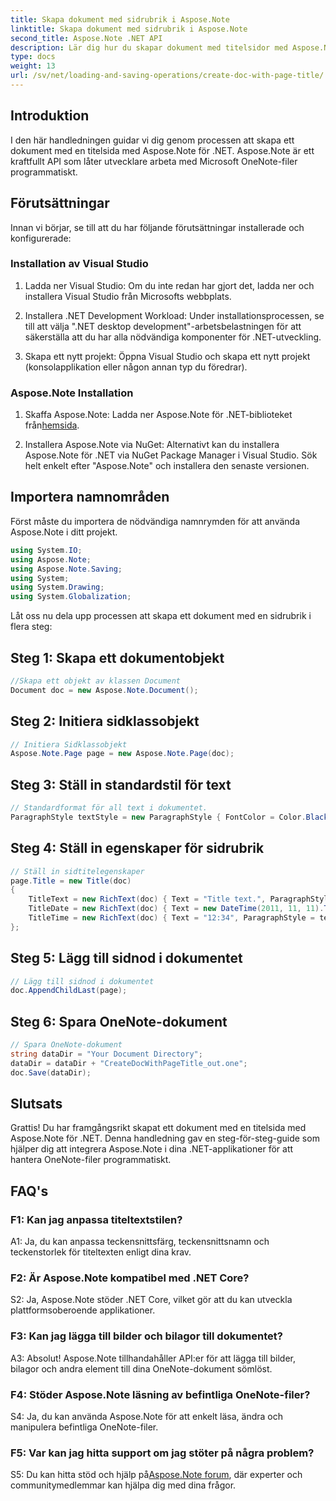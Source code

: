 ```yaml
---
title: Skapa dokument med sidrubrik i Aspose.Note
linktitle: Skapa dokument med sidrubrik i Aspose.Note
second_title: Aspose.Note .NET API
description: Lär dig hur du skapar dokument med titelsidor med Aspose.Note för .NET. Följ vår steg-för-steg-guide för sömlös integration.
type: docs
weight: 13
url: /sv/net/loading-and-saving-operations/create-doc-with-page-title/
---
```

## Introduktion

I den här handledningen guidar vi dig genom processen att skapa ett dokument med en titelsida med Aspose.Note för .NET. Aspose.Note är ett kraftfullt API som låter utvecklare arbeta med Microsoft OneNote-filer programmatiskt.

## Förutsättningar

Innan vi börjar, se till att du har följande förutsättningar installerade och konfigurerade:

### Installation av Visual Studio

1. Ladda ner Visual Studio: Om du inte redan har gjort det, ladda ner och installera Visual Studio från Microsofts webbplats.

2. Installera .NET Development Workload: Under installationsprocessen, se till att välja ".NET desktop development"-arbetsbelastningen för att säkerställa att du har alla nödvändiga komponenter för .NET-utveckling.

3. Skapa ett nytt projekt: Öppna Visual Studio och skapa ett nytt projekt (konsolapplikation eller någon annan typ du föredrar).

### Aspose.Note Installation

1.  Skaffa Aspose.Note: Ladda ner Aspose.Note för .NET-biblioteket från[hemsida](https://releases.aspose.com/note/net/).

2. Installera Aspose.Note via NuGet: Alternativt kan du installera Aspose.Note för .NET via NuGet Package Manager i Visual Studio. Sök helt enkelt efter "Aspose.Note" och installera den senaste versionen.

## Importera namnområden

Först måste du importera de nödvändiga namnrymden för att använda Aspose.Note i ditt projekt.

```csharp
using System.IO;
using Aspose.Note;
using Aspose.Note.Saving;
using System;
using System.Drawing;
using System.Globalization;
```

Låt oss nu dela upp processen att skapa ett dokument med en sidrubrik i flera steg:

## Steg 1: Skapa ett dokumentobjekt

```csharp
//Skapa ett objekt av klassen Document
Document doc = new Aspose.Note.Document();
```

## Steg 2: Initiera sidklassobjekt

```csharp
// Initiera Sidklassobjekt
Aspose.Note.Page page = new Aspose.Note.Page(doc);
```

## Steg 3: Ställ in standardstil för text

```csharp
// Standardformat för all text i dokumentet.
ParagraphStyle textStyle = new ParagraphStyle { FontColor = Color.Black, FontName = "Arial", FontSize = 10 };
```

## Steg 4: Ställ in egenskaper för sidrubrik

```csharp
// Ställ in sidtitelegenskaper
page.Title = new Title(doc)
{
    TitleText = new RichText(doc) { Text = "Title text.", ParagraphStyle = textStyle },
    TitleDate = new RichText(doc) { Text = new DateTime(2011, 11, 11).ToString("D", CultureInfo.InvariantCulture), ParagraphStyle = textStyle },
    TitleTime = new RichText(doc) { Text = "12:34", ParagraphStyle = textStyle }
};
```

## Steg 5: Lägg till sidnod i dokumentet

```csharp
// Lägg till sidnod i dokumentet
doc.AppendChildLast(page);
```

## Steg 6: Spara OneNote-dokument

```csharp
// Spara OneNote-dokument
string dataDir = "Your Document Directory";
dataDir = dataDir + "CreateDocWithPageTitle_out.one";
doc.Save(dataDir);
```

## Slutsats

Grattis! Du har framgångsrikt skapat ett dokument med en titelsida med Aspose.Note för .NET. Denna handledning gav en steg-för-steg-guide som hjälper dig att integrera Aspose.Note i dina .NET-applikationer för att hantera OneNote-filer programmatiskt.

## FAQ's

### F1: Kan jag anpassa titeltextstilen?

A1: Ja, du kan anpassa teckensnittsfärg, teckensnittsnamn och teckenstorlek för titeltexten enligt dina krav.

### F2: Är Aspose.Note kompatibel med .NET Core?

S2: Ja, Aspose.Note stöder .NET Core, vilket gör att du kan utveckla plattformsoberoende applikationer.

### F3: Kan jag lägga till bilder och bilagor till dokumentet?

A3: Absolut! Aspose.Note tillhandahåller API:er för att lägga till bilder, bilagor och andra element till dina OneNote-dokument sömlöst.

### F4: Stöder Aspose.Note läsning av befintliga OneNote-filer?

S4: Ja, du kan använda Aspose.Note för att enkelt läsa, ändra och manipulera befintliga OneNote-filer.

### F5: Var kan jag hitta support om jag stöter på några problem?

 S5: Du kan hitta stöd och hjälp på[Aspose.Note forum](https://forum.aspose.com/c/note/28), där experter och communitymedlemmar kan hjälpa dig med dina frågor.